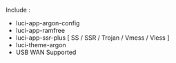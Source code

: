 Include :
- luci-app-argon-config
- luci-app-ramfree
- luci-app-ssr-plus [ SS / SSR / Trojan / Vmess / Vless ]
- luci-theme-argon
- USB WAN Supported